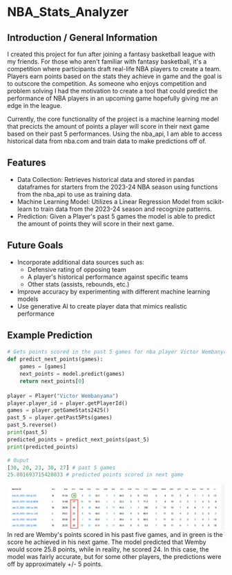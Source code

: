# NBA_Stats_Analyzer

## Introduction / General Information
I created this project for fun after joining a fantasy basketball league with my friends. For those who aren't familiar with fantasy basketball, it's a competition where participants draft real-life NBA players to create a team. Players earn points based on the stats they achieve in game and the goal is to outscore the competition. As someone who enjoys competition and problem solving I had the motivation to create a tool that could predict the performance of NBA players in an upcoming game hopefully giving me an edge in the league.

Currently, the core functionality of the project is a machine learning model that precicts the amount of points a player will score in their next game based on their past 5 performances. Using the nba_api, I am able to access historical data from nba.com and train data to make predictions off of.
## Features
- Data Collection: Retrieves historical data and stored in pandas dataframes for starters from the 2023-24 NBA season using functions from the nba_api to use as training data.
- Machine Learning Model: Utilizes a Linear Regression Model from scikit-learn to train data from the 2023-24 season and recognize patterns.
- Prediction: Given a Player's past 5 games the model is able to predict the amount of points they will score in their next game.

## Future Goals
- Incorporate additional data sources such as:
    - Defensive rating of opposing team
    - A player's historical performance against specific teams
    - Other stats (assists, rebounds, etc.)
- Improve accuracy by experimenting with different machine learning models
- Use generative AI to create player data that mimics realistic performance

## Example Prediction

```python
# Gets points scored in the past 5 games for nba player Victor Wembanyama
def predict_next_points(games):
    games = [games]
    next_points = model.predict(games)
    return next_points[0]

player = Player("Victor Wembanyama")
player.player_id = player.getPlayerId()
games = player.getGameStats2425()
past_5 = player.getPast5Pts(games)
past_5.reverse()
print(past_5)
predicted_points = predict_next_points(past_5)
print(predicted_points)
```

```python
# Ouput
[30, 20, 23, 30, 27] # past 5 games
25.801693715428033 # predicted points scored in next game
```
![Wemby's stats from nba.com](https://github.com/rileytmk/NBA_Stats_Analyzer/blob/main/Wemby.png?raw=true)
In red are Wemby's points scored in his past five games, and in green is the score he achieved in his next game. The model predicted that Wemby would score 25.8 points, while in reality, he scored 24. In this case, the model was fairly accurate, but for some other players, the predictions were off by approximately +/- 5 points.
